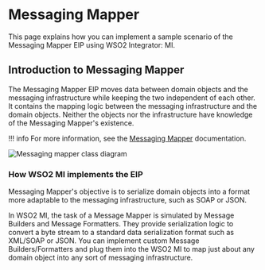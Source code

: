 # Messaging Mapper

This page explains how you can implement a sample scenario of the Messaging Mapper EIP using WSO2 Integrator: MI. 

## Introduction to Messaging Mapper

The Messaging Mapper EIP moves data between domain objects and the messaging infrastructure while keeping the two independent of each other. It contains the mapping logic between the messaging infrastructure and the domain objects. Neither the objects nor the infrastructure have knowledge of the Messaging Mapper's existence. 

!!! info
    For more information, see the [Messaging Mapper](http://www.eaipatterns.com/MessagingMapper.html) documentation.

![Messaging mapper class diagram]({{base_path}}/assets/img/learn/enterprise-integration-patterns/messaging-endpoints/messaging-mapper-class-diagram.gif)

### How WSO2 MI implements the EIP

Messaging Mapper's objective is to serialize domain objects into a format more adaptable to the messaging infrastructure, such as SOAP or JSON.

In WSO2 MI, the task of a Message Mapper is simulated by Message Builders and Message Formatters. They provide serialization logic to convert a byte stream to a standard data serialization format such as XML/SOAP or JSON. You can implement custom Message Builders/Formatters and plug them into the WSO2 MI to map just about any domain object into any sort of messaging infrastructure.
